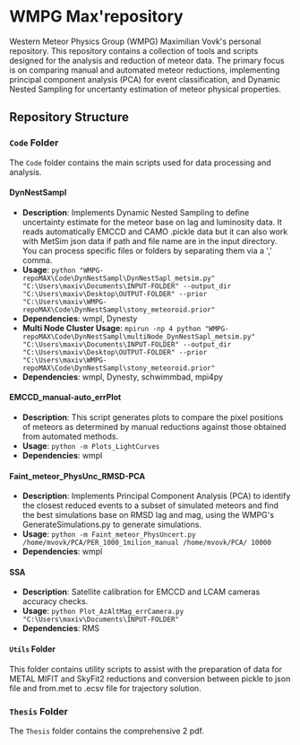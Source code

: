 # WMPG Max'repository
Western Meteor Physics Group (WMPG) Maximilian Vovk's personal repository. This repository contains a collection of tools and scripts designed for the analysis and reduction of meteor data. The primary focus is on comparing manual and automated meteor reductions, implementing principal component analysis (PCA) for event classification, and Dynamic Nested Sampling for uncertanty estimation of meteor physical properties.

## Repository Structure

### `Code` Folder
The `Code` folder contains the main scripts used for data processing and analysis.

#### DynNestSampl
- **Description**: Implements Dynamic Nested Sampling to define uncertainty estimate for the meteor base on lag and luminosity data. It reads automatically EMCCD and CAMO .pickle data but it can also work with MetSim json data if path and file name are in the input directory. You can process specific files or folders by separating them via a ',' comma.
- **Usage**: `python "WMPG-repoMAX\Code\DynNestSampl\DynNestSapl_metsim.py" "C:\Users\maxiv\Documents\INPUT-FOLDER" --output_dir "C:\Users\maxiv\Desktop\OUTPUT-FOLDER" --prior "C:\Users\maxiv\WMPG-repoMAX\Code\DynNestSampl\stony_meteoroid.prior"`
- **Dependencies**: wmpl, Dynesty
- **Multi Node Cluster Usage**: `mpirun -np 4 python "WMPG-repoMAX\Code\DynNestSampl\multiNode_DynNestSapl_metsim.py" "C:\Users\maxiv\Documents\INPUT-FOLDER" --output_dir "C:\Users\maxiv\Desktop\OUTPUT-FOLDER" --prior "C:\Users\maxiv\WMPG-repoMAX\Code\DynNestSampl\stony_meteoroid.prior"`
- **Dependencies**: wmpl, Dynesty, schwimmbad, mpi4py

#### EMCCD_manual-auto_errPlot
- **Description**: This script generates plots to compare the pixel positions of meteors as determined by manual reductions against those obtained from automated methods.
- **Usage**: `python -m Plots_LightCurves`
- **Dependencies**: wmpl

#### Faint_meteor_PhysUnc_RMSD-PCA
- **Description**: Implements Principal Component Analysis (PCA) to identify the closest reduced events to a subset of simulated meteors and find the best simulations base on RMSD lag and mag, using the WMPG's GenerateSimulations.py to generate simulations.
- **Usage**: `python -m Faint_meteor_PhysUncert.py /home/mvovk/PCA/PER_1000_1milion_manual /home/mvovk/PCA/ 10000`
- **Dependencies**: wmpl

#### SSA
- **Description**: Satellite calibration for EMCCD and LCAM cameras accuracy checks.
- **Usage**: `python Plot_AzAltMag_errCamera.py "C:\Users\maxiv\Documents\INPUT-FOLDER"`
- **Dependencies**: RMS

#### `Utils` Folder
This folder contains utility scripts to assist with the preparation of data for METAL MIFIT and SkyFit2 reductions and conversion between pickle to json file and from.met to .ecsv file for trajectory solution.

### `Thesis` Folder
The `Thesis` folder contains the comprehensive 2 pdf.
